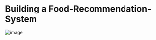 # Building a Food-Recommendation-System
![image](https://user-images.githubusercontent.com/86367657/173479854-ae0108dd-f9d4-4980-bbc8-ea44d82f0c49.png)
